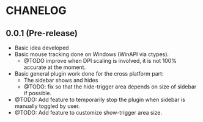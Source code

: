 # CHANELOG

## 0.0.1 (Pre-release)

+ Basic idea developed
+ Basic mouse tracking done on Windows (WinAPI via ctypes).
	- @TODO improve when DPI scaling is involved, it is not 100% accurate at the moment.
+ Basic general plugin work done for the cross platform part:
	- The sidebar shows and hides
	- @TODO: fix so that the hide-trigger area depends on size of sidebar if possible.
+ @TODO: Add feature to temporarily stop the plugin when sidebar is manually toggled by user.
+ @TODO: Add feature to customize show-trigger area size.